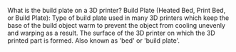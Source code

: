 What is the build plate on a 3D printer?
Build Plate (Heated Bed, Print Bed, or Build Plate): Type of build plate used in many 3D printers which keep the base of the build object warm to prevent the object from cooling unevenly and warping as a result. The surface of the 3D printer on which the 3D printed part is formed. Also known as 'bed' or 'build plate'.